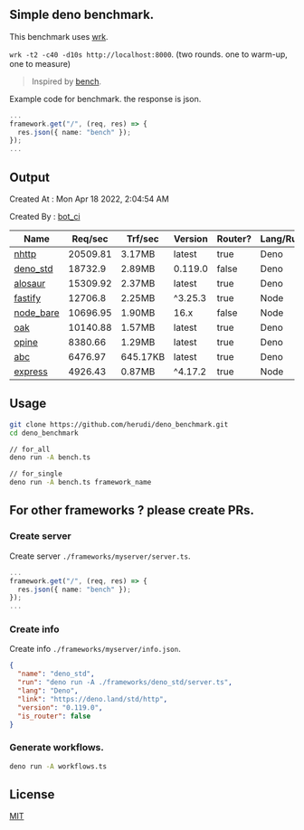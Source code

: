 ## Simple deno benchmark.
This benchmark uses [wrk](https://github.com/wg/wrk).

`wrk -t2 -c40 -d10s http://localhost:8000`. (two rounds. one to warm-up, one to measure)

> Inspired by [bench](https://github.com/denosaurs/bench).

Example code for benchmark. the response is json.
```ts
...
framework.get("/", (req, res) => {
  res.json({ name: "bench" });
});
...
```

## Output
Created At : Mon Apr 18 2022, 2:04:54 AM

Created By : [bot_ci](https://github.com/herudi/deno_benchmarks/commits?author=github-actions%5Bbot%5D)

|Name|Req/sec|Trf/sec|Version|Router?|Lang/Runtime|
|----|----|----|----|----|----|
|[nhttp](https://github.com/nhttp/nhttp)|20509.81|3.17MB|latest|true|Deno|
|[deno_std](https://deno.land/std/http)|18732.9|2.89MB|0.119.0|false|Deno|
|[alosaur](https://github.com/alosaur/alosaur)|15309.92|2.37MB|latest|true|Deno|
|[fastify](https://github.com/fastify/fastify)|12706.8|2.25MB|^3.25.3|true|Node|
|[node_bare](https://nodejs.org)|10696.95|1.90MB|16.x|false|Node|
|[oak](https://github.com/oakserver/oak)|10140.88|1.57MB|latest|true|Deno|
|[opine](https://github.com/cmorten/opine)|8380.66|1.29MB|latest|true|Deno|
|[abc](https://deno.land/x/abc)|6476.97|645.17KB|latest|true|Deno|
|[express](https://github.com/expressjs/express)|4926.43|0.87MB|^4.17.2|true|Node|


## Usage
```bash
git clone https://github.com/herudi/deno_benchmark.git
cd deno_benchmark

// for_all
deno run -A bench.ts

// for_single
deno run -A bench.ts framework_name
```
## For other frameworks ? please create PRs.
### Create server
Create server `./frameworks/myserver/server.ts`.
```ts
...
framework.get("/", (req, res) => {
  res.json({ name: "bench" });
});
...
```
### Create info
Create info `./frameworks/myserver/info.json`.
```json
{
  "name": "deno_std",
  "run": "deno run -A ./frameworks/deno_std/server.ts",
  "lang": "Deno",
  "link": "https://deno.land/std/http",
  "version": "0.119.0",
  "is_router": false
}
```
### Generate workflows.
```bash
deno run -A workflows.ts
```
## License

[MIT](LICENSE)

